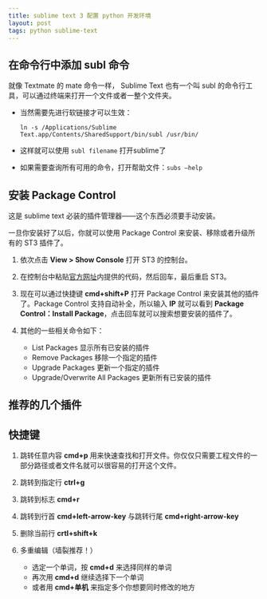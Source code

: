```yaml
---
title: sublime text 3 配置 python 开发环境  
layout: post
tags: python sublime-text  
---
```


## 在命令行中添加 subl 命令

就像 Textmate 的 mate 命令一样， Sublime Text 也有一个叫 subl 的命令行工具，可以通过终端来打开一个文件或者一整个文件夹。

- 当然需要先进行软链接才可以生效：
  
  `ln -s /Applications/Sublime Text.app/Contents/SharedSupport/bin/subl /usr/bin/`


- 这样就可以使用 `subl filename` 打开sublime了


- 如果需要查询所有可用的命令，打开帮助文件：`subs —help`



## 安装 Package Control

这是 sublime text 必装的插件管理器——这个东西必须要手动安装。

一旦你安装好了以后，你就可以使用 Package Control 来安装、移除或者升级所有的 ST3 插件了。

1. 依次点击 **View > Show Console** 打开 ST3 的控制台。
   
2. 在控制台中粘贴[官方网址](https://packagecontrol.io/installation#st3)内提供的代码，然后回车，最后重启 ST3。
   
3. 现在可以通过快捷键 **cmd+shift+P** 打开 Package Control 来安装其他的插件了。Package Control 支持自动补全，所以输入 **IP** 就可以看到 **Package Control：Install Package**，点击回车就可以搜索想要安装的插件了。
   
4. 其他的一些相关命令如下：   
    - ​List Packages 显示所有已安装的插件
    - Remove Packages 移除一个指定的插件
    - Upgrade Packages 更新一个指定的插件
    - Upgrade/Overwrite All Packages 更新所有已安装的插件

## 推荐的几个插件


## 快捷键

1. 跳转任意内容 **cmd+p** 用来快速查找和打开文件。你仅仅只需要工程文件的一部分路径或者文件名就可以很容易的打开这个文件。
2. 跳转到指定行 **ctrl+g**
3. 跳转到标志 **cmd+r**
4. 跳转到行首 **cmd+left-arrow-key** 与跳转行尾 **cmd+right-arrow-key**
5. 删除当前行 **crtl+shift+k**
6. 多重编辑（墙裂推荐！）  
    - 选定一个单词，按 **cmd+d** 来选择同样的单词
    - 再次用 **cmd+d** 继续选择下一个单词
    - 或者用 **cmd+单机** 来指定多个你想要同时修改的地方

   
   ​
